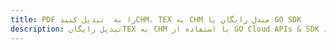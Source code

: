 ---title: PDF را به  تبدیل کنیدCHM، TEX به CHM مبدل رایگان یا GO SDKdescription: تبدیل رایگانTEX به CHM با استفاده از GO Cloud APIs & SDK همچنین اسناد PDF را در Cloud ایجاد، ویرایش و رندر کنید.---